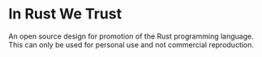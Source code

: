 # In Rust We Trust
An open source design for promotion of the Rust programming language. This can only be used for personal use and not commercial reproduction.
